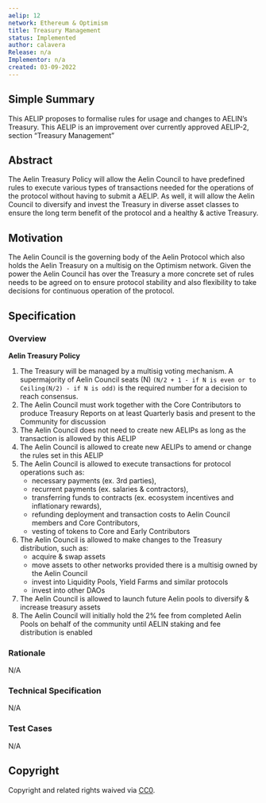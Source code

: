 ```yaml
---
aelip: 12
network: Ethereum & Optimism
title: Treasury Management
status: Implemented
author: calavera
Release: n/a
Implementor: n/a
created: 03-09-2022
---
```


## Simple Summary

<!--"If you can't explain it simply, you don't understand it well enough." Simply describe the outcome the proposed changes intends to achieve. This should be non-technical and accessible to a casual community member.-->

This AELIP proposes to formalise rules for usage and changes to AELIN’s Treasury. This AELIP is an improvement over currently approved AELIP-2, section “Treasury Management”

## Abstract

<!--A short (~200 word) description of the proposed change, the abstract should clearly describe the proposed change. This is what *will* be done if the AELIP is implemented, not *why* it should be done or *how* it will be done. If the AELIP proposes deploying a new contract, write, "we propose to deploy a new contract that will do x".-->

The Aelin Treasury Policy will allow the Aelin Council to have predefined rules to execute various types of transactions needed for the operations of the protocol without having to submit a AELIP.
As well, it will allow the Aelin Council to diversify and invest the Treasury in diverse asset classes to ensure the long term benefit of the protocol and a healthy & active Treasury.

## Motivation

<!--This is the problem statement. This is the *why* of the AELIP. It should clearly explain *why* the current state of the protocol is inadequate.  It is critical that you explain *why* the change is needed, if the AELIP proposes changing how something is calculated, you must address *why* the current calculation is inaccurate or wrong. This is not the place to describe how the AELIP will address the issue!-->

The Aelin Council is the governing body of the Aelin Protocol which also holds the Aelin Treasury on a multisig on the Optimism network. Given the power the Aelin Council has over the Treasury a more concrete set of rules needs to be agreed on to ensure protocol stability and also flexibility to take decisions for continuous operation of the protocol.

## Specification

<!--The specification should describe the syntax and semantics of any new feature, there are five sections
1. Overview
2. Rationale
3. Technical Specification
4. Test Cases
5. Configurable Values
-->

### Overview

<!--This is a high-level overview of *how* the AELIP will solve the problem. The overview should clearly describe how the new feature will be implemented.-->

**Aelin Treasury Policy**

1. The Treasury will be managed by a multisig voting mechanism. A supermajority of Aelin Council seats (N) `(N/2 + 1 - if N is even or to Ceiling(N/2) - if N is odd)` is the required number for a decision to reach consensus.
2. The Aelin Council must work together with the Core Contributors to produce Treasury Reports on at least Quarterly basis and present to the Community for discussion
3. The Aelin Council does not need to create new AELIPs as long as the transaction is allowed by this AELIP
4. The Aelin Council is allowed to create new AELIPs to amend or change the rules set in this AELIP
5. The Aelin Council is allowed to execute transactions for protocol operations such as:
   - necessary payments (ex. 3rd parties),
   - recurrent payments (ex. salaries & contractors),
   - transferring funds to contracts (ex. ecosystem incentives and inflationary rewards),
   - refunding deployment and transaction costs to Aelin Council members and Core Contributors,
   - vesting of tokens to Core and Early Contributors
6. The Aelin Council is allowed to make changes to the Treasury distribution, such as:
   - acquire & swap assets
   - move assets to other networks provided there is a multisig owned by the Aelin Council
   - invest into Liquidity Pools, Yield Farms and similar protocols
   - invest into other DAOs
7. The Aelin Council is allowed to launch future Aelin pools to diversify & increase treasury assets
8. The Aelin Council will initially hold the 2% fee from completed Aelin Pools on behalf of the community until AELIN staking and fee distribution is enabled

### Rationale

<!--This is where you explain the reasoning behind how you propose to solve the problem. Why did you propose to implement the change in this way, what were the considerations and trade-offs. The rationale fleshes out what motivated the design and why particular design decisions were made. It should describe alternate designs that were considered and related work. The rationale may also provide evidence of consensus within the community, and should discuss important objections or concerns raised during discussion.-->

N/A

### Technical Specification

<!--The technical specification should outline the public API of the changes proposed. That is, changes to any of the interfaces Synthetix currently exposes or the creations of new ones.-->

N/A

### Test Cases

<!--Test cases for an implementation are mandatory for AELIPs but can be included with the implementation..-->

N/A

## Copyright

Copyright and related rights waived via [CC0](https://creativecommons.org/publicdomain/zero/1.0/).
